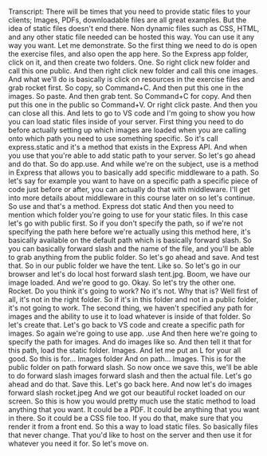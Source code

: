 Transcript: There will be times that you need to provide static files to your clients; Images, PDFs, downloadable files are all great examples. But the idea of static files doesn't end there. Non dynamic files such as CSS, HTML, and any other static file needed can be hosted this way. You can use it any way you want. Let me demonstrate. So the first thing we need to do is open the exercise files, and also open the app here. So the Express app folder, click on it, and then create two folders. One. So right click new folder and call this one public. And then right click new folder and call this one images. And what we'll do is basically is click on resources in the exercise files and grab rocket first. So copy, so Command+C. And then put this one in the images. So paste. And then grab tent. So Command+C for copy. And then put this one in the public so Command+V. Or right click paste. And then you can close all this. And lets to go to VS code and I'm going to show you how you can load static files inside of your server. First thing you need to do before actually setting up which images are loaded when you are calling onto which path you need to use something specific. So it's call express.static and it's a method that exists in the Express API. And when you use that you're able to add static path to your server. So let's go ahead and do that. So do app.use. And while we're on the subject, use is a method in Express that allows you to basically add specific middleware to a path. So let's say for example you want to have on a specific path a specific piece of code just before or after, you can actually do that with middleware. I'll get into more details about middleware in this course later on so let's continue. So use and that's a method. Express dot static And then you need to mention which folder you're going to use for your static files. In this case let's go with public first. So if you don't specify the path, so if we're not specifying the path here before we're actually using this method here, it's basically available on the default path which is basically forward slash. So you can basically forward slash and the name of the file, and you'll be able to grab anything from the public folder. So let's go ahead and save. And test that. So in our public folder we have the tent. Like so. So let's go in our browser and let's do local host forward slash tent.jpg. Boom, we have our image loaded. And we're good to go. Okay. So let's try the other one. Rocket. Do you think it's going to work? No it's not. Why that is? Well first of all, it's not in the right folder. So if it's in this folder and not in a public folder, it's not going to work. The second thing, we haven't specified any path for images and the ability to use it to load whatever is inside of that folder. So let's create that. Let's go back to VS code and create a specific path for images. So again we're going to use app. .use And then here we're going to specify the path for images. And do images like so. And then tell it that for this path, load the static folder. Images. And let me put an L for your all good. So this is for... Images folder And on path... Images. This is for the public folder on path forward slash. So now once we save this, we'll be able to do forward slash images forward slash and then the actual file. Let's go ahead and do that. Save this. Let's go back here. And now let's do images forward slash rocket.jpeg And we got our beautiful rocket loaded on our screen. So this is how you would pretty much use the static method to load anything that you want. It could be a PDF. It could be anything that you want in there. So it could be a CSS file too. If you do that, make sure that you render it from a front end. So this a way to load static files. So basically files that never change. That you'd like to host on the server and then use it for whatever you need it for. So let's move on.
